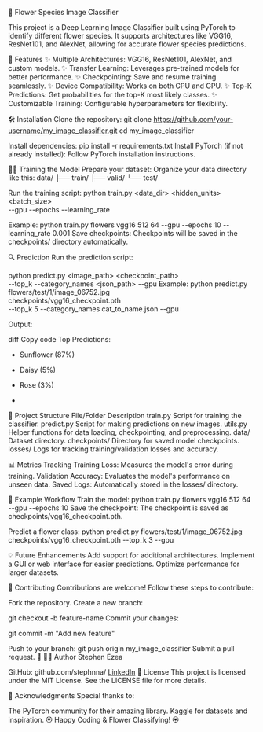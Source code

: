 🌸 Flower Species Image Classifier

This project is a Deep Learning Image Classifier built using PyTorch to identify different flower species. It supports architectures like VGG16, ResNet101, and AlexNet, allowing for accurate flower species predictions.

🚀 Features
✨ Multiple Architectures: VGG16, ResNet101, AlexNet, and custom models.
✨ Transfer Learning: Leverages pre-trained models for better performance.
✨ Checkpointing: Save and resume training seamlessly.
✨ Device Compatibility: Works on both CPU and GPU.
✨ Top-K Predictions: Get probabilities for the top-K most likely classes.
✨ Customizable Training: Configurable hyperparameters for flexibility.

🛠️ Installation
Clone the repository:
git clone https://github.com/your-username/my_image_classifier.git
cd my_image_classifier


Install dependencies:
pip install -r requirements.txt
Install PyTorch (if not already installed):
Follow PyTorch installation instructions.

🏋️‍♀️ Training the Model
Prepare your dataset:
Organize your data directory like this:
data/
├── train/
├── valid/
└── test/


Run the training script:
python train.py <data_dir> <arch> <hidden_units> <batch_size> \
                --gpu --epochs <epochs> --learning_rate <lr>
                
Example:
python train.py flowers vgg16 512 64 --gpu --epochs 10 --learning_rate 0.001
Save checkpoints:
Checkpoints will be saved in the checkpoints/ directory automatically.

🔍 Prediction
Run the prediction script:


python predict.py <image_path> <checkpoint_path> \
                  --top_k <K> --category_names <json_path> --gpu
Example:
python predict.py flowers/test/1/image_06752.jpg \
                  checkpoints/vgg16_checkpoint.pth \
                  --top_k 5 --category_names cat_to_name.json --gpu
                  
Output:

diff
Copy code
Top Predictions:
- Sunflower (87%)
- Daisy (5%)
- Rose (3%)

- 
📂 Project Structure
File/Folder	Description
train.py	Script for training the classifier.
predict.py	Script for making predictions on new images.
utils.py	Helper functions for data loading, checkpointing, and preprocessing.
data/	Dataset directory.
checkpoints/	Directory for saved model checkpoints.
losses/	Logs for tracking training/validation losses and accuracy.


📊 Metrics Tracking
Training Loss: Measures the model's error during training.
Validation Accuracy: Evaluates the model's performance on unseen data.
Saved Logs: Automatically stored in the losses/ directory.


📝 Example Workflow
Train the model:
python train.py flowers vgg16 512 64 --gpu --epochs 10
Save the checkpoint:
The checkpoint is saved as checkpoints/vgg16_checkpoint.pth.

Predict a flower class:
python predict.py flowers/test/1/image_06752.jpg \
                  checkpoints/vgg16_checkpoint.pth --top_k 3 --gpu
                  
💡 Future Enhancements
Add support for additional architectures.
Implement a GUI or web interface for easier predictions.
Optimize performance for larger datasets.

🤝 Contributing
Contributions are welcome! Follow these steps to contribute:

Fork the repository.
Create a new branch:


git checkout -b feature-name
Commit your changes:

git commit -m "Add new feature"

Push to your branch:
git push origin my_image_classifier
Submit a pull request. 🎉
🧑‍💻 Author
Stephen Ezea

GitHub: github.com/stephnna/
[LinkedIn](https://www.linkedin.com/in/stephen-ezea)
📜 License
This project is licensed under the MIT License. See the LICENSE file for more details.

🌟 Acknowledgments
Special thanks to:

The PyTorch community for their amazing library.
Kaggle for datasets and inspiration.
🏵️ Happy Coding & Flower Classifying! 🏵️
